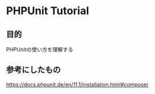 # PHPUnit Tutorial
## 目的
PHPUnitの使い方を理解する
## 参考にしたもの
https://docs.phpunit.de/en/11.1/installation.html#composer
